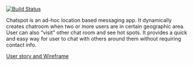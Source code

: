 [![Build Status](https://travis-ci.org/codepath17-g7/chatspot.svg?branch=master)](https://travis-ci.org/codepath17-g7/chatspot)

Chatspot is an ad-hoc location based messaging app. It dynamically creates chatroom when two or more users are in certain geographic area. User can also “visit” other chat room and see hot spots. It provides a quick and easy way for user to chat with others around them without requiring contact info.

[User story and Wireframe](https://raw.githubusercontent.com/codepath17-g7/chatspot/master/chatspot.pdf)
